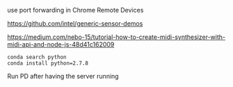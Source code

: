 use port forwarding in Chrome Remote Devices

https://github.com/intel/generic-sensor-demos

https://medium.com/nebo-15/tutorial-how-to-create-midi-synthesizer-with-midi-api-and-node-js-48d41c162009

```
conda search python
conda install python=2.7.8
```
Run PD after having the server running 
